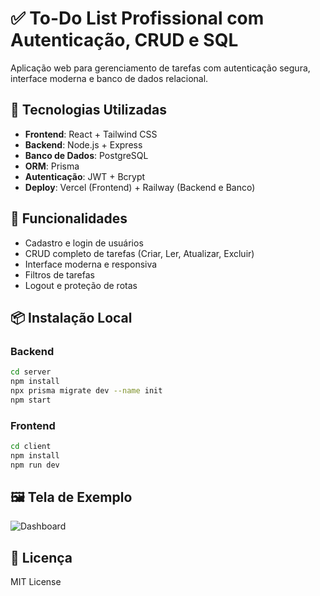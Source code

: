 # ✅ To-Do List Profissional com Autenticação, CRUD e SQL

Aplicação web para gerenciamento de tarefas com autenticação segura, interface moderna e banco de dados relacional.

## 🚀 Tecnologias Utilizadas
- **Frontend**: React + Tailwind CSS
- **Backend**: Node.js + Express
- **Banco de Dados**: PostgreSQL
- **ORM**: Prisma
- **Autenticação**: JWT + Bcrypt
- **Deploy**: Vercel (Frontend) + Railway (Backend e Banco)

## 🔐 Funcionalidades
- Cadastro e login de usuários
- CRUD completo de tarefas (Criar, Ler, Atualizar, Excluir)
- Interface moderna e responsiva
- Filtros de tarefas
- Logout e proteção de rotas

## 📦 Instalação Local

### Backend
```bash
cd server
npm install
npx prisma migrate dev --name init
npm start
```

### Frontend
```bash
cd client
npm install
npm run dev
```

## 🖼️ Tela de Exemplo
![Dashboard](./assets/dashboard.png)

## 📄 Licença
MIT License

